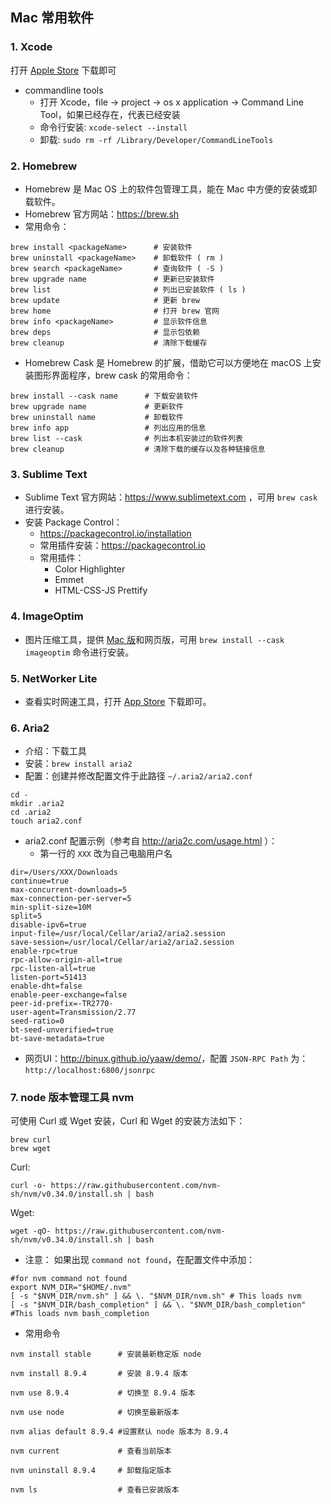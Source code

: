 ## Mac 常用软件
### 1. Xcode
打开 <a href="https://apps.apple.com/cn/app/xcode/id497799835?mt=12">Apple Store</a> 下载即可
* commandline tools
    - 打开 Xcode，file -> project -> os x application -> Command Line
Tool，如果已经存在，代表已经安装
    - 命令行安装:  `xcode-select --install`
    - 卸载: `sudo rm -rf /Library/Developer/CommandLineTools`

### 2. Homebrew
* Homebrew 是 Mac OS 上的软件包管理工具，能在 Mac 中方便的安装或卸载软件。
* Homebrew 官方网站：https://brew.sh
* 常用命令：
```
brew install <packageName>      # 安装软件
brew uninstall <packageName>    # 卸载软件 ( rm )
brew search <packageName>       # 查询软件 ( -S )
brew upgrade name               # 更新已安装软件
brew list                       # 列出已安装软件 ( ls )
brew update                     # 更新 brew
brew home                       # 打开 brew 官网
brew info <packageName>         # 显示软件信息
brew deps                       # 显示包依赖
brew cleanup                    # 清除下载缓存
```
* Homebrew Cask 是 Homebrew 的扩展，借助它可以方便地在 macOS 上安装图形界面程序，brew cask 的常用命令：
```
brew install --cask name      # 下载安装软件
brew upgrade name      		  # 更新软件
brew uninstall name    		  # 卸载软件
brew info app          		  # 列出应用的信息
brew list --cask              # 列出本机安装过的软件列表
brew cleanup           		  # 清除下载的缓存以及各种链接信息
```

### 3. Sublime Text
* Sublime Text 官方网站：https://www.sublimetext.com ，可用 `brew cask` 进行安装。
* 安装 Package Control：
	+ https://packagecontrol.io/installation
	+ 常用插件安装：https://packagecontrol.io
	+ 常用插件：
		* Color Highlighter
		* Emmet
		* HTML-CSS-JS Prettify

### 4. ImageOptim
* 图片压缩工具，提供 <a href="https://imageoptim.com/mac">Mac 版</a>和网页版，可用 `brew install --cask imageoptim` 命令进行安装。

### 5. NetWorker Lite
* 查看实时网速工具，打开 <a href="https://apps.apple.com/cn/app/networker-lite/id1228738830?mt=12">App Store</a> 下载即可。

### 6. Aria2
* 介绍：下载工具
* 安装：`brew install aria2`
* 配置：创建并修改配置文件于此路径 `~/.aria2/aria2.conf`
```
cd -
mkdir .aria2
cd .aria2
touch aria2.conf
```
* aria2.conf 配置示例（参考自 <a href="http://aria2c.com/usage.html">http://aria2c.com/usage.html</a> ）：
	- 第一行的 `XXX` 改为自己电脑用户名
```
dir=/Users/XXX/Downloads
continue=true
max-concurrent-downloads=5
max-connection-per-server=5
min-split-size=10M
split=5
disable-ipv6=true
input-file=/usr/local/Cellar/aria2/aria2.session
save-session=/usr/local/Cellar/aria2/aria2.session
enable-rpc=true
rpc-allow-origin-all=true
rpc-listen-all=true
listen-port=51413
enable-dht=false
enable-peer-exchange=false
peer-id-prefix=-TR2770-
user-agent=Transmission/2.77
seed-ratio=0
bt-seed-unverified=true
bt-save-metadata=true
```
* 网页UI：<a href="http://binux.github.io/yaaw/demo/">http://binux.github.io/yaaw/demo/</a>，配置 `JSON-RPC Path` 为：`http://localhost:6800/jsonrpc`

### 7. node 版本管理工具 nvm
可使用 Curl 或 Wget 安装，Curl 和 Wget 的安装方法如下：
```
brew curl
brew wget
```
Curl:
```
curl -o- https://raw.githubusercontent.com/nvm-sh/nvm/v0.34.0/install.sh | bash
```
Wget:
```
wget -qO- https://raw.githubusercontent.com/nvm-sh/nvm/v0.34.0/install.sh | bash
```
* 注意：
如果出现 `command not found`，在配置文件中添加：
```
#for nvm command not found
export NVM_DIR="$HOME/.nvm"
[ -s "$NVM_DIR/nvm.sh" ] && \. "$NVM_DIR/nvm.sh" # This loads nvm
[ -s "$NVM_DIR/bash_completion" ] && \. "$NVM_DIR/bash_completion" #This loads nvm bash_completion
```

* 常用命令

```
nvm install stable      # 安装最新稳定版 node

nvm install 8.9.4       # 安装 8.9.4 版本

nvm use 8.9.4           # 切换至 8.9.4 版本

nvm use node            # 切换至最新版本

nvm alias default 8.9.4 #设置默认 node 版本为 8.9.4

nvm current             # 查看当前版本

nvm uninstall 8.9.4     # 卸载指定版本

nvm ls                  # 查看已安装版本
```
